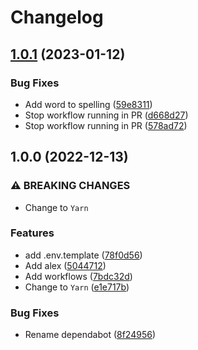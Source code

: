 # Changelog

## [1.0.1](https://github.com/KieranRobson/Arr-Bot/compare/v1.0.0...v1.0.1) (2023-01-12)


### Bug Fixes

* Add word to spelling ([59e8311](https://github.com/KieranRobson/Arr-Bot/commit/59e83112081872fd65c1cdde33e6a8a0badaaaf2))
* Stop workflow running in PR ([d668d27](https://github.com/KieranRobson/Arr-Bot/commit/d668d2752c31423a7c22557c718591b9bd7ff05a))
* Stop workflow running in PR ([578ad72](https://github.com/KieranRobson/Arr-Bot/commit/578ad72a74a7cc6f0220c987e330cf2cbaed4432))

## 1.0.0 (2022-12-13)

### ⚠ BREAKING CHANGES

- Change to `Yarn`

### Features

- add .env.template ([78f0d56](https://github.com/KieranRobson/Arr-Bot/commit/78f0d5634bf7a0805d48b51e47fb9b7da3eea471))
- Add alex ([5044712](https://github.com/KieranRobson/Arr-Bot/commit/5044712ca09aaba7f20c4d333b5f5c8ffed54319))
- Add workflows ([7bdc32d](https://github.com/KieranRobson/Arr-Bot/commit/7bdc32da7c3df36b16bd80f9672ca7a40511ee2f))
- Change to `Yarn` ([e1e717b](https://github.com/KieranRobson/Arr-Bot/commit/e1e717b2b11f3842f49e49da1c71a81a836a2ee2))

### Bug Fixes

- Rename dependabot ([8f24956](https://github.com/KieranRobson/Arr-Bot/commit/8f249564a97e116020fd393ded0fca5021ae81c0))
